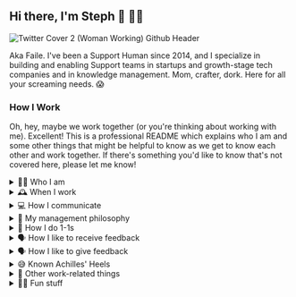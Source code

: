 ## Hi there, I'm Steph 👋 👩‍💻

![Twitter Cover 2 (Woman Working) Github Header](https://github.com/smlundberg/smlundberg/assets/31993924/d505a7be-cd9f-4783-a8d6-c1bd85602b55)

Aka Faile. I've been a Support Human since 2014, and I specialize in building and enabling Support teams in startups and growth-stage tech companies and in knowledge management. Mom, crafter, dork. Here for all your screaming needs. 😱

### How I Work

Oh, hey, maybe we work together (or you're thinking about working with me). Excellent! This is a professional README which explains who I am and some other things that might be helpful to know as we get to know each other and work together. If there's something you'd like to know that's not covered here, please let me know!

<details>
  <summary>👋🏼 Who I am</summary>

  You can call me **Steph** or **Faile** and my pronouns are **she/they**, with no particular preference for either so feel free to use either at any time.

  I've worked in Customer Support since 2014 for tech companies like Abstract, Jyve, Khan Academy and Shortcut, and prior to that in various general operations roles for the military, local government, and small businesses from around 2006. Currently I'm doing some writing and working as a support consultant for startup and growth-stage tech companies.

  Personally, I'm a military spouse (USAF) and we have 4 kids whose ages range from 6 to 16. Our home base is in west Michigan, so we divide our time between our house there and wherever my spouse happens to be stationed. We have a corgi named Dewey, who's not the biggest fan of bows:

  ![4988F6A5-2BBC-4562-A22C-2DDE3781A5B5_2](https://github.com/smlundberg/smlundberg/assets/31993924/0bf15d17-cb47-4b83-b5c4-e417c9b91112)

  You can find me at my [website](https://www.smlundberg.com/) or at [LinkedIn](https://www.linkedin.com/in/smlundberg/) (although fair warning, I'm not the biggest fan of LinkedIn and update it only sporadically).
</details>

<details>
  <summary>🕰️ When I work</summary>

  I'm currently in Colorado, so I'm in US Mountain Time. My hours are very flexible, but I'm generally online between 0900 ET and 2000 ET. I'm not active that entire time, of course, but I'm generally very accessible during those hours.

  ![working](https://github.com/smlundberg/smlundberg/assets/31993924/54e36b04-eb20-430d-b242-94c8edbd8a50)
</details>

<details>
  <summary>💻 How I communicate</summary>

  For everyday conversations and urgent issues during regular hours (and assuming we're in a work Slack or community together), slack me! You should be able to find me by my name **Steph Lundberg** in any Slack of which I'm a member, and I encourage you to @-mention me if you need me.

  I like to default to having public conversations as much as possible when there's a product, team, or learning question, but if you're more comfortable with a private conversation please do DM me.

  For slower conversations and topics that need more deliberation, email me! My email address is steph@smlundberg.com. I check my email once or twice a day, so I often will not reply immediately to an email unless I know it's coming, so keep that in mind when choosing this as a communication method.

  I tend to feel more settled if I have a direct line to the goings-on at work and around my communities, so I have Slack installed on my phone and do check it periodically during off-hours. Don't be afraid to message me in Slack if it's not business hours; If it's urgent, I'll respond as soon as I see it, and if it's not, I'll wait until the next business day. Either way, you won't bother me.

  Having said that, I'll do my best to respect your private time and not message you during off-hours unless it's absolutely necessary.

  **IMPORTANT NOTE:** I struggle with anxiety, so if you need to chat about something (especially in DMs), I've found it most helpful when the context / need is included in an initial message.

  **For example:**

   - "hey, can we chat about managing the queue over the holidays when you have a moment?" = ✅ 😄 great, I understand what's needed!
   - "hey can we chat when you have a moment?" = ❌ 😰 oh god I'm getting fired / you hate your job and you're quitting / the AI apocalypse has begun, your consciousness was the first to be overwritten and I'm next

  ![ai_apocalypse](https://github.com/smlundberg/smlundberg/assets/31993924/60021b11-fb54-43ec-afc3-c8e16014ced4)
</details>

<details>
<summary>👥 My management philosophy</summary>

- **I strive toward a servant leadership approach.**

    This means that I think of my role as a manager is to enable my team to do their best work, remove any roadblocks in their way, provide opportunities for growth and excellence, and ensure their work is appropriately recognized and celebrated. It's also a vital part of my job to understand my leadership team's goals for our customers and execute their vision by guiding my team in achieving those goals.

- **I believe we're a team of adults who are excited about the work we do.**

    I believe high-functioning teams know how to do their work independently and will communicate when they're having trouble. If I have a concern (or if a team member has a concern), we'll work together to address it in the moment and move on once we have.

- **I believe that we're a team of growing humans.**

    This means we'll fail and make mistakes and that both are vital for growth and excellence. We're all learning together and we're all here to help each other. We can fix anything as a team, so don't be afraid to reach out if you're worried about a mistake or a failure (often individual failures are actually team failures in disguise, so that's even less reason to be worried!).

- **I recognize my team as experts in their work.**

    This means that there are going to be a good many things that they know and I don't. I value their input and understand that for us to be a high-functioning team, I'll need their counsel and insight, and so I seek this as often as possible.

![good_people_who_give_a_shit](https://github.com/smlundberg/smlundberg/assets/31993924/ac972573-eba8-44fb-a148-c8ae68161ab8)
</details>

<details>
<summary>🏓 How I do 1-1s</summary>

If we have one-on-ones together, this is your time to talk about whatever you want to talk about. We _can_ talk about work, but we don't have to. Use this time to get to know me, talk about anything that concerns you, ask for help, tell me a bad joke, give me a kid / cat / dog / pet brief, etc.

I also feel strongly that my job as a manager is to provide a safe space free of judgement or threat where you can be honest about how you feel and what you need. If you just need me to be a sounding board, I can do that. If you need to vent, I'm here for that too. If you need me to act on something, I will, but I won't take action on or share anything you tell me unless you specifically give me permission to do so.

(The only caveat to this if you share something that poses a risk to you or the company, in which case I'm duty-bound to take action; one example of a situation in which I have a duty to act would be if you were experiencing harassment of some kind from someone within the company.)

I do sometimes use these meetings to give you updates I think are important / helpful or to ask your opinion on something work-related, but I'll do my best to keep those limited to just a few minutes.

I may also on occasion use 1-1s to provide feedback or have career / developmental conversations, but (unless it comes up organically) I try not to do this without your agreement ahead of time. In other words, those conversations can always be had separately if you'd like to preserve 1-1s as a place where you can relax and guide the conversation.
</details>

<details>
<summary>🗣️ How I like to receive feedback</summary>

I try to keep a growth mindset, so I'm always looking to learn and level up. That means that I want feedback, both positive and constructive!

Over the years, I've learned that certain communication methods make it easier for me to understand and absorb constructive feedback.

**Here's what works best for me:**

- ************************************************Send it in writing first.************************************************ Send the feedback via Slack or email first, and clearly indicate what the urgency of the feedback is — is this to help optimize my work? A minor correction? Critical but not job-ending? Serious enough that my job is at risk?
- **Schedule a meeting to talk about the feedback at a later time (if needed).** We may need to talk about the feedback one-on-one — that's fine! It's best if we schedule a meeting after I've had some time to understand and absorb the feedback. The time frame really depends on the seriousness of the feedback, so it could come a few hours or a few days later.

****************************************************************If you're a direct report giving me feedback:**************************************************************** I still prefer to receive it in the framework above, and I want to hear from you!

[I'm stealing this bit from someone else's README](https://docs.google.com/document/d/1rnnjBjdneEzJpq8VHtsMmThP5gpBQf0R9wbzEG7eW5k/edit#), as it's fantastic:

Three dimensions are required for people to continue to give each other feedback:

1. **Safety:** the *unlikelihood* of being punished for giving feedback - **should be high.**
2. **Effort:** the amount of work in order to give feedback, also known as "how much do we argue when people give us feedback?" - **should be low.**
3. **Benefit:** how likely is it that giving us feedback will materially impact our behavior? - **should be high.**

I'll do my absolute best to do well in each of those dimensions, but please tell me if I'm not.

**One last thing:** I just want to acknowledge that giving feedback to a manager is inherently stressful because of how power works in organizations. If for some reason you don't feel comfortable coming to me directly to give your feedback, please do talk to whomever in our org you feel comfortable speaking to with my blessing. You won't hurt my feelings (and honestly, you shouldn't be worrying about my feelings at all!) — the important thing is that you're being heard.
</details>
<details>
  <summary>🗣️ How I like to give feedback</summary>

I'll give positive feedback publicly (unless you tell me you prefer otherwise) as well as privately.

For constructive feedback, it depends. If it's feedback on something that's team or project related, I tend to default to public transparency.

If it's for a team member, I give that privately according to the team member's preferences. If they haven't communicated any preferences to me, I'll follow the framework I give in the section above, which is 1) Written first, 2) One-on-one to discuss after the team member has had some time to absorb.

Just as I prefer for myself when I receive feedback, I'll share feedback in the manner that works best for you - just let me know.

Additionally, any feedback you receive from me will be delivered with:

1. **************A clear indication of its seriousness and urgency.************** I will make it obvious whether something is just an optimization of already good work, a minor adjustment or correction, a more critical problem that needs to be fixed in a certain amount of time, or if it's a serious, immediate risk to your continued employment.
2. **A specific context.** I'll be sure that the context around the feedback is clear and that I'm only referencing events / topics related to this specific bit of feedback.
3. **Empathy, confidence, and trust.** Empathy in this context means (at least to me) that I offer honesty, accountability, and understanding without disappointment or judgement. Something might need to change, but I don't expect perfection, just growth. I believe in your skill, ability, and your potential, and I trust you to do your best.
</details>

<details>
<summary>😅 Known Achilles' Heels</summary>

We all have them! (Note: this doesn't excuse or justify them, I just like making them known.)

I have a tendency toward perfectionism, which means I can let unattainable perfection be the enemy of good or finished.

Relatedly, I sometimes have trouble asking for help, because I can feel like I should know everything or am letting people down if I say no. If you see me doing this, do us both a kindness and call me in on it.
</details>

<details>
<summary>💼 Other work-related things</summary>

- **I'm here to help you.**

    Whether you're a member of my team, a colleague, my boss, etc., a big part of my job is to help. Are you having trouble figuring something out? Are you worried about something? Is there something you want to learn? Do you need a sounding board? Whatever it is, please reach out. My favorite thing about working is being a part of team!

    ![teamwork](https://github.com/smlundberg/smlundberg/assets/31993924/c46ec2de-d30c-48be-b12f-850fc293359d)

- **I'm a documentation junkie.**

    If we know things, we should share it! That means writing it down.

    No, seriously. WRITE DOWN ALL THE THINGS.

    ![write_it_down](https://github.com/smlundberg/smlundberg/assets/31993924/ffd25240-2607-4e51-8370-5d5f44d9b81b)

- **I love a good project plan.**

    I think of plans like guardrails, not marriages — you're not committed to a plan once you write it. Plans are there to keep you from falling off the side of the cliff accidentally, but there's plenty of room to move and even turn around if you need to change course. If you need help making a plan, I'm your person!

  ![plan](https://github.com/smlundberg/smlundberg/assets/31993924/c2e7e642-73c5-40c5-af1e-f5e2e26e469a)

- **I'm happy to hop into a co-working session whenever.**

    Sometimes you just need to shoot the breeze, or feel like you're working next to someone else. I'm here for all of your watercooler / co-working needs — just let me know!

    ![work_together](https://github.com/smlundberg/smlundberg/assets/31993924/4396d3ca-b5f8-40bd-8130-070d3d7601e6)
</details>

<details>
<summary>💃🏼 Fun stuff</summary>

**spouse's name:** Tim

**favorite food:** all of them (just kidding it's chocolate)

**average number of letters in children's names:** 8.5

**favorite beverage:** coffee

**number of Lundberg parents who can correctly spell their children's names on the first try:** 0

**silly fact:** my nickname was grace in grade school because millennials have always had an excellent grasp of irony

**favorite movie genre:** even split between 90s romantic comedies and terrible action movies

**favorite sport:** see silly fact
</details>
